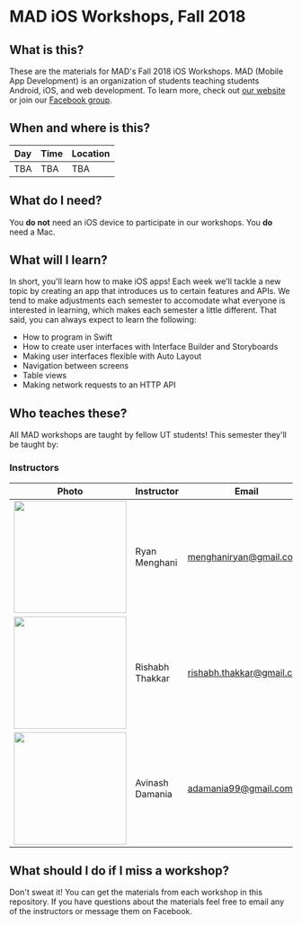 # MAD iOS Workshops, Fall 2018

## What is this?

These are the materials for MAD's Fall 2018 iOS Workshops. MAD (Mobile App Development) is an organization of students teaching students Android, iOS, and web development. To learn more, check out [our website](https://www.txcsmad.com) or join our [Facebook group](https://www.facebook.com/groups/MADstudentorg).

## When and where is this?

|Day|Time|Location|
|---|---|---|
|TBA|TBA|TBA|

## What do I need?

You **do not** need an iOS device to participate in our workshops. You **do** need a Mac.

## What will I learn?

In short, you'll learn how to make iOS apps! Each week we'll tackle a new topic by creating an app that introduces us to certain features and APIs. We tend to make adjustments each semester to accomodate what everyone is interested in learning, which makes each semester a little different. That said, you can always expect to learn the following:

* How to program in Swift
* How to create user interfaces with Interface Builder and Storyboards
* Making user interfaces flexible with Auto Layout
* Navigation between screens
* Table views
* Making network requests to an HTTP API

## Who teaches these?

All MAD workshops are taught by fellow UT students! This semester they'll be taught by:

### Instructors

|Photo|Instructor|Email|Fun fact|
|---|---|---|---|
|<img src="/instructors/ryan.jpg" width="200px" />|Ryan Menghani|[menghaniryan@gmail.com](mailto:menghaniryan@gmail.com)|I am an avid plane enthusiast.|
|<img src="/instructors/rishabh.jpg" width="200px" />|Rishabh Thakkar|[rishabh.thakkar@gmail.com](mailto:rishabh.thakkar@gmail.com)|...|
|<img src="/instructors/avinash.jpg" width="200px" />|Avinash Damania|[adamania99@gmail.com](mailto:adamania99@gmail.com)|...|

## What should I do if I miss a workshop?

Don't sweat it! You can get the materials from each workshop in this repository. If you have questions about the materials feel free to email any of the instructors or message them on Facebook.
